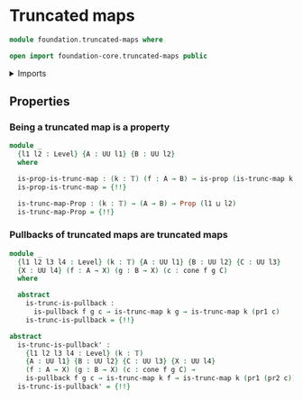 # Truncated maps

```agda
module foundation.truncated-maps where

open import foundation-core.truncated-maps public
```

<details><summary>Imports</summary>

```agda
open import foundation.cones-over-cospans
open import foundation.dependent-pair-types
open import foundation.functoriality-fibers-of-maps
open import foundation.universe-levels

open import foundation-core.fibers-of-maps
open import foundation-core.propositions
open import foundation-core.pullbacks
open import foundation-core.truncated-types
open import foundation-core.truncation-levels
```

</details>

## Properties

### Being a truncated map is a property

```agda
module _
  {l1 l2 : Level} {A : UU l1} {B : UU l2}
  where

  is-prop-is-trunc-map : (k : 𝕋) (f : A → B) → is-prop (is-trunc-map k f)
  is-prop-is-trunc-map = {!!}

  is-trunc-map-Prop : (k : 𝕋) → (A → B) → Prop (l1 ⊔ l2)
  is-trunc-map-Prop = {!!}
```

### Pullbacks of truncated maps are truncated maps

```agda
module _
  {l1 l2 l3 l4 : Level} (k : 𝕋) {A : UU l1} {B : UU l2} {C : UU l3}
  {X : UU l4} (f : A → X) (g : B → X) (c : cone f g C)
  where

  abstract
    is-trunc-is-pullback :
      is-pullback f g c → is-trunc-map k g → is-trunc-map k (pr1 c)
    is-trunc-is-pullback = {!!}

abstract
  is-trunc-is-pullback' :
    {l1 l2 l3 l4 : Level} (k : 𝕋)
    {A : UU l1} {B : UU l2} {C : UU l3} {X : UU l4}
    (f : A → X) (g : B → X) (c : cone f g C) →
    is-pullback f g c → is-trunc-map k f → is-trunc-map k (pr1 (pr2 c))
  is-trunc-is-pullback' = {!!}
```
